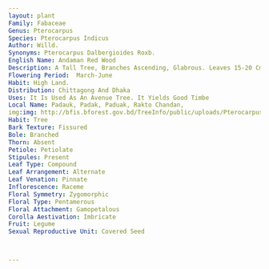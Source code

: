 ```yaml
---
layout: plant
Family: Fabaceae
Genus: Pterocarpus
Species: Pterocarpus Indicus
Author: Willd.
Synonyms: Pterocarpus Dalbergioides Roxb.
English Name: Andaman Red Wood
Description: A Tall Tree, Branches Ascending, Glabrous. Leaves 15-20 Cm Long, Leaflets 5-8 Cm Long, Glabrous, Rounded Or Deltoid At The Base, Always Narrowed Into A Point, Main Vein Fine, Distinct. Flowers In Copious, Terminal And Axillary Panicle, Clothed With Fine, Brown, Pubescence, Bracts 2, Linear, Caducous. Calyx 1-2 Cm Long, Finely Brown-silky, Teeth Rounded, The Upper 2 Much Larger. Corolla Exceeding The Calyx, Standard Broad. Stamens 10, Anthers Uniform. Styles Filiform, Beardless. Fruit A Pod, Orbicular, Silky, Yellow, C 1.5 Cm Long, Pubescent.
Flowering Period:  March-June
Habit: High Land.
Distribution: Chittagong And Dhaka
Uses: It Is Used As An Avenue Tree. It Yields Good Timbe
Local Name: Padauk, Padak, Paduak, Rakto Chandan, 
img:img: http://bfis.bforest.gov.bd/TreeInfo/public/uploads/Pterocarpus_indicus.jpg
Habit: Tree
Bark Texture: Fissured
Bole: Branched
Thorn: Absent
Petiole: Petiolate
Stipules: Present
Leaf Type: Compound
Leaf Arrangement: Alternate
Leaf Venation: Pinnate
Inflorescence: Raceme
Floral Symmetry: Zygomorphic
Floral Type: Pentamerous
Floral Attachment: Gamopetalous
Corolla Aestivation: Imbricate
Fruit: Legume
Sexual Reproductive Unit: Covered Seed



---
```


